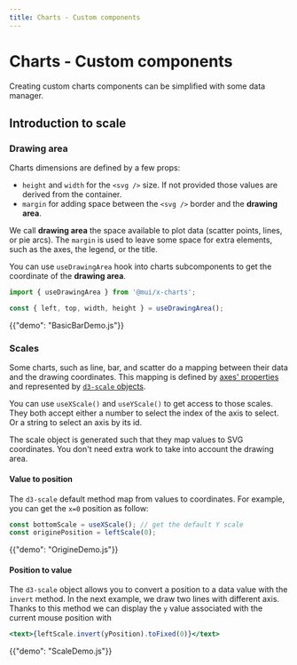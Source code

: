 ```yaml
---
title: Charts - Custom components
---
```


# Charts - Custom components

<p class="description">Creating custom charts components can be simplified with some data manager.</p>

## Introduction to scale

### Drawing area

Charts dimensions are defined by a few props:

- `height` and `width` for the `<svg />` size. If not provided those values are derived from the container.
- `margin` for adding space between the `<svg />` border and the **drawing area**.

We call **drawing area** the space available to plot data (scatter points, lines, or pie arcs).
The `margin` is used to leave some space for extra elements, such as the axes, the legend, or the title.

You can use `useDrawingArea` hook into charts subcomponents to get the coordinate of the **drawing area**.

```jsx
import { useDrawingArea } from '@mui/x-charts';

const { left, top, width, height } = useDrawingArea();
```

{{"demo": "BasicBarDemo.js"}}

### Scales

Some charts, such as line, bar, and scatter do a mapping between their data and the drawing coordinates.
This mapping is defined by [axes' properties](/x/react-charts/axis/) and represented by [`d3-scale` objects](https://github.com/d3/d3-scale).

You can use `useXScale()` and `useYScale()` to get access to those scales.
They both accept either a number to select the index of the axis to select.
Or a string to select an axis by its id.

The scale object is generated such that they map values to SVG coordinates.
You don't need extra work to take into account the drawing area.

#### Value to position

The `d3-scale` default method map from values to coordinates.
For example, you can get the `x=0` position as follow:

```jsx
const bottomScale = useXScale(); // get the default Y scale
const originePosition = leftScale(0);
```

{{"demo": "OrigineDemo.js"}}

#### Position to value

The `d3-scale` object allows you to convert a position to a data value with the `invert` method.
In the next example, we draw two lines with different axis.
Thanks to this method we can display the `y` value associated with the current mouse position with

```jsx
<text>{leftScale.invert(yPosition).toFixed(0)}</text>
```

{{"demo": "ScaleDemo.js"}}
